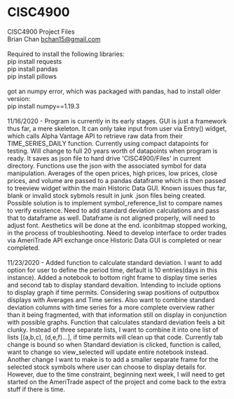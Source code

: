 # CISC4900
CISC4900 Project Files
<br/>
Brian Chan
bchan15@gmail.com
<br/><br/>
Required to install the following libraries:
<br/>
pip install requests
<br/>
pip install pandas
<br/>
pip install pillows
<br/><br/>
got an numpy error, which was packaged with pandas, had to install older version:
<br/>
pip install numpy==1.19.3
<br/><br/>
11/16/2020 - 
Program is currently in its early stages. GUI is just a framework thus far, a mere skeleton. It can only take input from user via Entry() widget, which calls Alpha Vantage API to retrieve raw data from their TIME_SERIES_DAILY function. Currently using compact datapoints for testing. Will change to full 20 years worth of datapoints when program is ready. It saves as json file to hard drive 'CISC4900/Files' in current directory. Functions use the json with the associated symbol for data manipulation. Averages of the open prices, high prices, low prices, close prices, and volume are passed to a pandas dataframe which is then passed to treeview widget within the main Historic Data GUI. Known issues thus far, blank or invalid stock sybmols result in junk .json files being created. Possible solution is to implement symbol_reference_list to compare names to verify existence. Need to add standard deviation calculations and pass that to dataframe as well. Dataframe is not aligned properly, will need to adjust font. Aesthetics will be done at the end. iconbitmap stopped working, in the process of troubleshooting. Need to develop interface to order trades via AmeriTrade API exchange once Historic Data GUI is completed or near completed.
<br/><br/>
11/23/2020 - Added function to calculate standard deviation. I want to add option for user to define the period time, default is 10 entries(days in this instance). Added a notebook to bottom right frame to display time series and second tab to display standard devaition. Intending to include options to display graph if time permits. Considering swap positions of outputbox displays with Averages and Time series. Also want to combine standard deviation columns with time series for a more complete overview rather than it being fragmented, with that information still on display in conjunction with possible graphs. Function that calculates standard deviation feels a bit clunky. Instead of three separate lists, I want to combine it into one list of lists [(a,b,c), (d,e,f)...], if time permits will clean up that code. Currently tab change is bound so when Standard deviation is clicked, function is called, want to change so view_selected will update entire notebook instead. Another change I want to make is to add a smaller separate frame for the selected stock symbols where user can choose to display details for. However, due to the time constraint, beginning next week, I will need to get started on the AmeriTrade aspect of the project and come back to the extra stuff if there is time.
